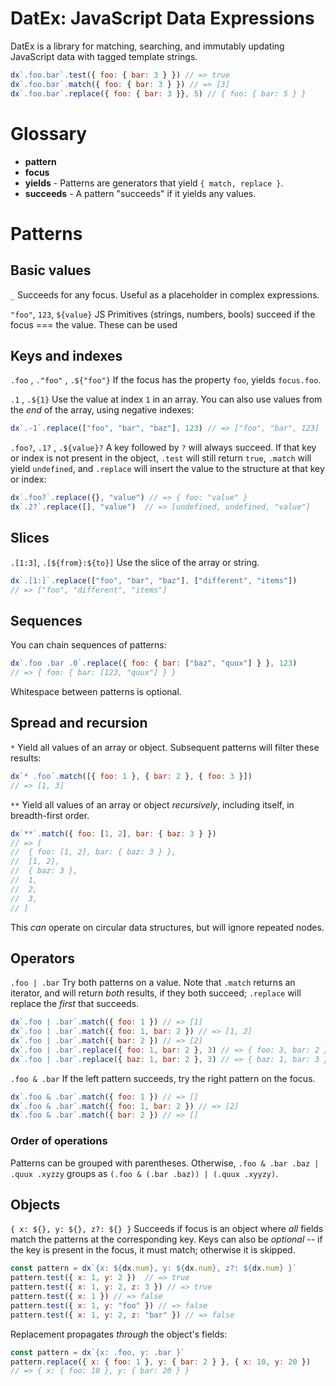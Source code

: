 # DatEx: JavaScript Data Expressions

DatEx is a library for matching, searching, and immutably updating JavaScript data with tagged template strings.

```js
dx`.foo.bar`.test({ foo: { bar: 3 } }) // => true
dx`.foo.bar`.match({ foo: { bar: 3 } }) // => [3]
dx`.foo.bar`.replace({ foo: { bar: 3 }}, 5) // { foo: { bar: 5 } }
```

# Glossary
- **pattern**
- **focus**
- **yields** - Patterns are generators that yield `{ match, replace }`.
- **succeeds** - A pattern "succeeds" if it yields any values.


# Patterns

## Basic values
`_`
Succeeds for any focus. Useful as a placeholder in complex expressions.

`"foo"`, `123`, `${value}`
JS Primitives (strings, numbers, bools) succeed if the focus === the value. These can be used

## Keys and indexes
`.foo` , `."foo"` , `.${"foo"}`
If the focus has the property `foo`, yields `focus.foo`.

`.1` , `.${1}`
Use the value at index `1` in an array. You can also use values from the _end_ of the array, using negative indexes:
```js
dx`.-1`.replace(["foo", "bar", "baz"], 123) // => ["foo", "bar", 123]
```

`.foo?`, `.1?` , `.${value}?`
A key followed by `?` will always succeed. If that key or index is not present in the object, `.test` will still return `true`, `.match` will yield `undefined`, and `.replace` will insert the value to the structure at that key or index:

```js
dx`.foo?`.replace({}, "value") // => { foo: "value" }
dx`.2?`.replace([], "value")  // => [undefined, undefined, "value"]
```

## Slices
`.[1:3]`, `.[${from}:${to}]`
Use the slice of the array or string.
```js
dx`.[1:]`.replace(["foo", "bar", "baz"], ["different", "items"])
// => ["foo", "different", "items"]
```

## Sequences
You can chain sequences of patterns:

```js
dx`.foo .bar .0`.replace({ foo: { bar: ["baz", "quux"] } }, 123)
// => { foo: { bar: [123, "quux"] } }
```
Whitespace between patterns is optional.

## Spread and recursion
`*`
Yield all values of an array or object. Subsequent patterns will filter these results:
```js
dx`* .foo`.match([{ foo: 1 }, { bar: 2 }, { foo: 3 }])
// => [1, 3]
```

`**`
Yield all values of an array or object _recursively_, including itself, in breadth-first order.

```js
dx`**`.match({ foo: [1, 2], bar: { baz: 3 } })
// => [
//  { foo: [1, 2], bar: { baz: 3 } },
//  [1, 2],
//  { baz: 3 },
//  1,
//  2,
//  3,
// ]
```

This _can_ operate on circular data structures, but will ignore repeated nodes.

## Operators
`.foo | .bar`
Try both patterns on a value. Note that `.match` returns an iterator, and will return _both_ results, if they both succeed; `.replace` will replace the _first_ that succeeds.

```js
dx`.foo | .bar`.match({ foo: 1 }) // => [1]
dx`.foo | .bar`.match({ foo: 1, bar: 2 }) // => [1, 2]
dx`.foo | .bar`.match({ bar: 2 }) // => [2]
dx`.foo | .bar`.replace({ foo: 1, bar: 2 }, 3) // => { foo: 3, bar: 2 }
dx`.foo | .bar`.replace({ baz: 1, bar: 2 }, 3) // => { baz: 1, bar: 3 }
```

`.foo & .bar`
If the left pattern succeeds, try the right pattern on the focus.

```js
dx`.foo & .bar`.match({ foo: 1 }) // => []
dx`.foo & .bar`.match({ foo: 1, bar: 2 }) // => [2]
dx`.foo & .bar`.match({ bar: 2 }) // => []
```

### Order of operations
Patterns can be grouped with parentheses. Otherwise, `.foo & .bar .baz | .quux .xyzzy` groups as `(.foo & (.bar .baz)) | (.quux .xyyzy)`.


## Objects
`{ x: ${}, y: ${}, z?: ${} }`
Succeeds if focus is an object where _all_ fields match the patterns at the corresponding key. Keys can also be _optional_ -- if the key is present in the focus, it must match; otherwise it is skipped.

```js
const pattern = dx`{x: ${dx.num}, y: ${dx.num}, z?: ${dx.num} }`
pattern.test({ x: 1, y: 2 })  // => true
pattern.test({ x: 1, y: 2, z: 3 }) // => true
pattern.test({ x: 1 }) // => false
pattern.test({ x: 1, y: "foo" }) // => false
pattern.test({ x: 1, y: 2, z: "bar" }) // => false
```

Replacement propagates _through_ the object's fields:

```js
const pattern = dx`{x: .foo, y: .bar }`
pattern.replace({ x: { foo: 1 }, y: { bar: 2 } }, { x: 10, y: 20 })
// => { x: { foo: 10 }, y: { bar: 20 } }
```
